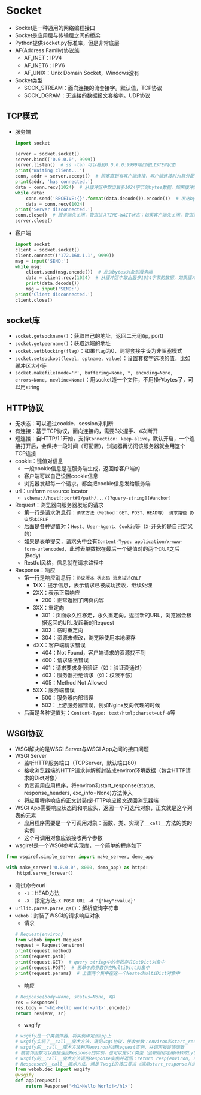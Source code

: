 # Socket
- Socket是一种通用的网络编程接口
- Socket是应用层与传输层之间的桥梁
- Python提供socket.py标准库，但是非常底层
- AF(Address Family)协议族
    - AF_INET：IPV4
    - AF_INET6：IPV6
    - AF_UNIX：Unix Domain Socket，Windows没有
- Socket类型
    - SOCK_STREAM：面向连接的流套接字。默认值，TCP协议
    - SOCK_DGRAM：无连接的数据报文套接字。UDP协议

## TCP模式
- 服务端
    ```python
    import socket

    server = socket.socket()
    server.bind(('0.0.0.0', 9999))
    server.listen()  # ss -tan 可以看到0.0.0.0:9999端口是LISTEN状态
    print('Waiting client...')
    conn, addr = server.accept()  # 阻塞直到有客户端连接，客户端连接时为其分配一个新socket，此时可以看到172.168.1.1:9999是ESTAB状态
    print(addr, 'has connected.')
    data = conn.recv(1024)  # 从缓冲区中取出最多1024字节的bytes数据，如果缓冲区为空，则阻塞。如果连接close了，读完缓冲区之后，返回b''
    while data:
        conn.send('RECEIVE:{}'.format(data.decode()).encode())  # 发送bytes对象到客户端。bytes.decode()得到str，str.encode()得到bytes
        data = conn.recv(1024)
    print('Server disconnected.')
    conn.close()  # 服务端先关闭，管道进入TIME-WAIT状态；如果客户端先关闭，管道进入CLOSE-WAIT状态
    server.close()
    ```
- 客户端
    ```python
    import socket
    client = socket.socket()
    client.connect(('172.168.1.1', 9999))
    msg = input('SEND:')
    while msg:
        client.send(msg.encode())  # 发送bytes对象到服务端
        data = client.recv(1024)  # 从缓冲区中取出最多1024字节的数据，如果缓冲区为空，则阻塞
        print(data.decode())
        msg = input('SEND:')
    print('Client disconnected.')
    client.close()
    ```

## socket库
- `socket.getsockname()`：获取自己的地址，返回二元组(ip, port)
- `socket.getpeername()`：获取远端的地址
- `socket.setblocking(flag)`：如果`flag`为0，则将套接字设为非阻塞模式
- `socket.setsockopt(level, optname, value)`：设置套接字选项的值。比如缓冲区大小等
- `socket.makefile(mode='r', buffering=None, *, encoding=None, errors=None, newline=None)`：用socket造一个文件，不用操作bytes了，可以用string

## HTTP协议
- 无状态：可以通过cookie、session来判断
- 有连接：基于TCP协议，面向连接的，需要3次握手、4次断开
- 短连接：自HTTP/1.1开始，支持`Connection: keep-alive`，默认开启，一个连接打开后，会保持一段时间（可配置），浏览器再访问该服务器就会用这个TCP连接
- cookie：键值对信息
    - 一般cookie信息是在服务端生成，返回给客户端的
    - 客户端可以自己设置cookie信息
    - 浏览器发起每一个请求，都会把cookie信息发给服务端
- url：uniform resource locator
    - `schema://host[:port#]/path/.../[?query-string][#anchor]`
- Request：浏览器向服务器发起的请求
    - 第一行是请求消息行：`请求方法（Method：GET、POST、HEAD等） 请求路径 协议版本CRLF`
    - 后面是各种键值对：`Host`、`User-Agent`、`Cookie`等（`X-`开头的是自己定义的）
    - 如果是表单提交，请求头中会有`Content-Type: application/x-www-form-urlencoded`，此时表单数据在最后一个键值对的两个`CRLF`之后(Body)
    - Restful风格，信息就在请求路径中
- Response：响应
    - 第一行是响应消息行：`协议版本 状态码 消息描述CRLF`
        - 1XX：提示信息，表示请求已被成功接收，继续处理
        - 2XX：表示正常响应
            - 200：正常返回了网页内容
        - 3XX：重定向
            - 301：页面永久性移走，永久重定向。返回新的URL，浏览器会根据返回的URL发起新的Request
            - 302：临时重定向
            - 304：资源未修改，浏览器使用本地缓存
        - 4XX：客户端请求错误
            - 404：Not Found，客户端请求的资源找不到
            - 400：请求语法错误
            - 401：请求要求身份验证（如：验证没通过）
            - 403：服务器拒绝请求（如：权限不够）
            - 405：Method Not Allowed
        - 5XX：服务端错误
            - 500：服务器内部错误
            - 502：上游服务器错误，例如Nginx反向代理的时候
    - 后面是各种键值对：`Content-Type: text/html;charset=utf-8`等

## WSGI协议
- WSGI解决的是WSGI Server与WSGI App之间的接口问题
- WSGI Server
    - 监听HTTP服务端口（TCPServer，默认端口80）
    - 接收浏览器端的HTTP请求并解析封装成environ环境数据（包含HTTP请求的Dict对象）
    - 负责调用应用程序，将environ和start_response(status, response_headers, exc_info=None)方法传入
    - 将应用程序响应的正文封装成HTTP响应报文返回浏览器端
- WSGI App需要响应状态码和响应头，返回一个可迭代对象，正文就是这个列表的元素
    - 应用程序需要是一个可调用对象：函数、类、实现了`__call__`方法的类的实例
    - 这个可调用对象应该接收两个参数
- wsgiref是一个WSGI参考实现库，一个简单的程序如下
```python
from wsgiref.simple_server import make_server, demo_app

with make_server('0.0.0.0', 8000, demo_app) as httpd:
    httpd.serve_forever()
```
- 测试命令curl
    - `-I`：HEAD方法
    - `-X`：指定方法`-X POST URL -d '{"key":value}'`
- `urllib.parse.parse_qs()`：解析查询字符串
- `webob`：封装了WSGI的请求响应对象
    - 请求
    ```python
    # Request(environ)
    from webob import Request
    request = Request(environ)
    print(request.method)
    print(request.path)
    print(request.GET)  # query string中的参数存在GetDict对象中
    print(request.POST)  # 表单中的参数存在MultiDict对象中
    print(request.params)  # 上面两个集中在这一个NestedMultiDict对象中
    ```
    - 响应
    ```python
    # Response(body=None, status=None, 略)
    res = Response()
    res.body = '<h1>Hello world!</h1>'.encode()
    return res(env, sr)
    ```
    - wsgify
    ```python
    # wsgify是一个类装饰器，将实例绑定到app上
    # wsgify实现了__call__魔术方法，满足wsgi协议，接收参数：environ和start_response
    # wsgify的__call__魔术方法利用environ构建Request实例，并调用被装饰函数
    # 被装饰函数可以直接返回Response的实例，也可以是str类型（会按照给定编码转成bytes）或bytes类型（会创建一个实例并将bytes写入body中），最终都会返回Response的实例
    # wsgify的__call__魔术方法调用Response实例并返回：return resp(environ, start_response)
    # Response的__call__魔术方法，满足了wsgi的接口要求（调用start_response并返回可迭代对象）
    from webob.dec import wsgify
    @wsgify
    def app(request):
        return Response('<h1>Hello World!</h1>')
    ```